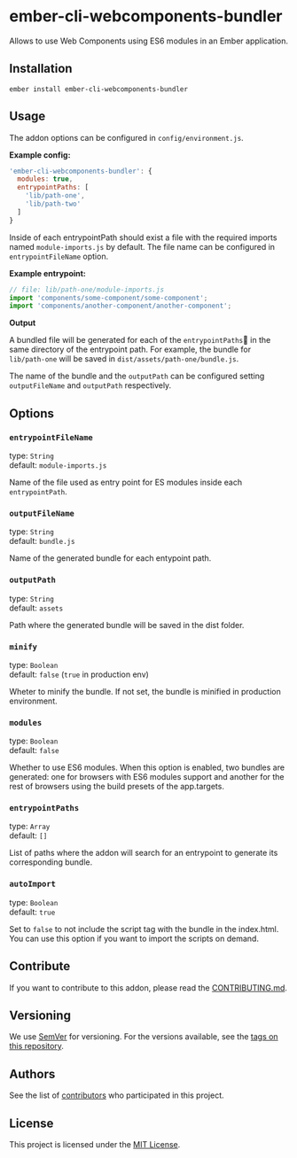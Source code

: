 # ember-cli-webcomponents-bundler

Allows to use Web Components using ES6 modules in an Ember application.

## Installation

```
ember install ember-cli-webcomponents-bundler
```

## Usage

The addon options can be configured in `config/environment.js`.

**Example config:**

```js
'ember-cli-webcomponents-bundler': {
  modules: true,
  entrypointPaths: [
    'lib/path-one',
    'lib/path-two'
  ]
}
```

Inside of each entrypointPath should exist a file with the required imports named `module-imports.js` by default. The file name can be configured in `entrypointFileName` option.

**Example entrypoint:**

```js
// file: lib/path-one/module-imports.js
import 'components/some-component/some-component';
import 'components/another-component/another-component';
```

**Output**

A bundled file will be generated for each of the `entrypointPaths` in the same directory of the entrypoint path. For example, the bundle for `lib/path-one` will be saved in `dist/assets/path-one/bundle.js`. 

The name of the bundle and the `outputPath` can be configured setting `outputFileName` and `outputPath` respectively.

## Options

### `entrypointFileName`

type: `String`   
default: `module-imports.js`

Name of the file used as entry point for ES modules inside each `entrypointPath`.


### `outputFileName`

type: `String`   
default: `bundle.js`

Name of the generated bundle for each entypoint path.

### `outputPath`

type: `String`   
default: `assets`

Path where the generated bundle will be saved in the dist folder.

### `minify`

type: `Boolean`   
default: `false` (`true` in production env)

Wheter to minify the bundle. If not set, the bundle is minified in production environment.

### `modules`

type: `Boolean`   
default: `false` 

Whether to use ES6 modules. When this option is enabled, two bundles are generated: one for browsers with ES6 modules support and another for the rest of browsers using the build presets of the app.targets.

### `entrypointPaths` 

type: `Array`  
default: `[]`

List of paths where the addon will search for an entrypoint to generate its corresponding bundle.

### `autoImport`

type: `Boolean`   
default: `true` 

Set to `false` to not include the script tag with the bundle in the index.html. You can use this option if you want to import the scripts on demand.

## Contribute

If you want to contribute to this addon, please read the [CONTRIBUTING.md](CONTRIBUTING.md).


## Versioning

We use [SemVer](http://semver.org/) for versioning. For the versions available, see the [tags on this repository](https://github.com/BBVAEngineering/ember-cli-webcomponents-bundler/tags).


## Authors

See the list of [contributors](https://github.com/BBVAEngineering/ember-cli-webcomponents-bundler/graphs/contributors) who participated in this project.


## License

This project is licensed under the [MIT License](LICENSE.md).
